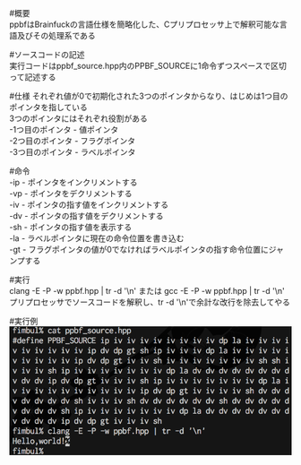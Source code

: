 #概要  
ppbfはBrainfuckの言語仕様を簡略化した、Cプリプロセッサ上で解釈可能な言語及びその処理系である

#ソースコードの記述  
実行コードはppbf_source.hpp内のPPBF_SOURCEに1命令ずつスペースで区切って記述する

#仕様
それぞれ値が0で初期化された3つのポインタからなり、はじめは1つ目のポインタを指している  
3つのポインタにはそれぞれ役割がある  
-1つ目のポインタ - 値ポインタ  
-2つ目のポインタ - フラグポインタ  
-3つ目のポインタ - ラベルポインタ  

#命令  
-ip - ポインタをインクリメントする  
-vp - ポインタをデクリメントする  
-iv - ポインタの指す値をインクリメントする  
-dv - ポインタの指す値をデクリメントする  
-sh - ポインタの指す値を表示する  
-la - ラベルポインタに現在の命令位置を書き込む  
-gt - フラグポインタの値が0でなければラベルポインタの指す命令位置にジャンプする  

#実行  
clang -E -P -w ppbf.hpp | tr -d '\n' または gcc -E -P -w ppbf.hpp | tr -d '\n'   
プリプロセッサでソースコードを解釈し、tr -d '\n'で余計な改行を除去してやる

#実行例  
![screen shot](screenshot.png)  
